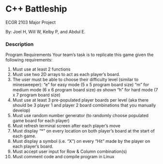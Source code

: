 # C++ Battleship 
ECGR 2103 Major Project

By: Joel H, Will W, Kelby P, and Abdul E.

### Description
Program Requirements
Your team’s task is to replicate this game given the following
requirements:
1. Must use at least 2 functions
2. Must use two 2D arrays to act as each player’s board.
3. The user must be able to choose their difficulty level (similar
to minesweeper):
“e” for easy mode (5 x 5 program board size)
“m” for medium mode (6 x 6 program board size) *as shown*
“h” for hard mode (7 x 7 program board size)
4. Must use at least 3 pre-populated player boards per level (aka
there should be 3 player 1 and player 2 board combinations that
you manually develop)
5. Must use random number generator (to randomly choose populated
game board for each player)
6. Must refresh terminal screen after each player’s move
7. Must display “*” on every location on both player’s board at the
start of each game.
8. Must display a symbol (i.e. “X”) on every “Hit” made by the
player on each player’s board.
9. Must accept user input for Row & Column combination(s)
10. Must comment code and compile program in Linux
